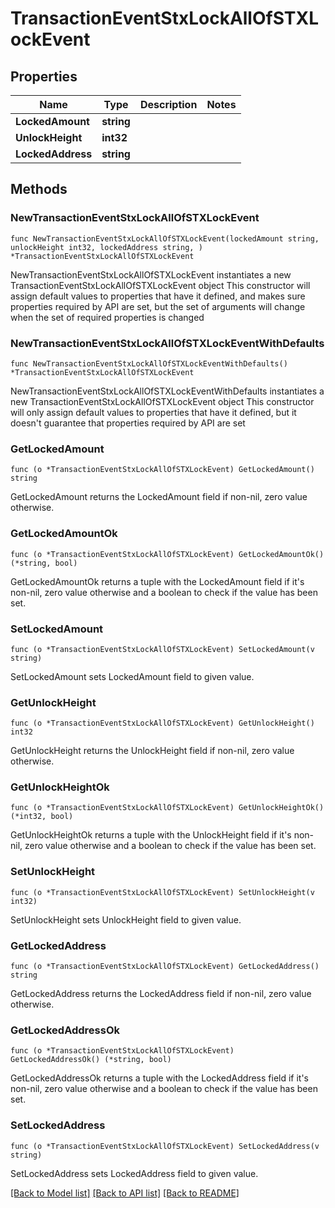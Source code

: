 # TransactionEventStxLockAllOfSTXLockEvent

## Properties

Name | Type | Description | Notes
------------ | ------------- | ------------- | -------------
**LockedAmount** | **string** |  | 
**UnlockHeight** | **int32** |  | 
**LockedAddress** | **string** |  | 

## Methods

### NewTransactionEventStxLockAllOfSTXLockEvent

`func NewTransactionEventStxLockAllOfSTXLockEvent(lockedAmount string, unlockHeight int32, lockedAddress string, ) *TransactionEventStxLockAllOfSTXLockEvent`

NewTransactionEventStxLockAllOfSTXLockEvent instantiates a new TransactionEventStxLockAllOfSTXLockEvent object
This constructor will assign default values to properties that have it defined,
and makes sure properties required by API are set, but the set of arguments
will change when the set of required properties is changed

### NewTransactionEventStxLockAllOfSTXLockEventWithDefaults

`func NewTransactionEventStxLockAllOfSTXLockEventWithDefaults() *TransactionEventStxLockAllOfSTXLockEvent`

NewTransactionEventStxLockAllOfSTXLockEventWithDefaults instantiates a new TransactionEventStxLockAllOfSTXLockEvent object
This constructor will only assign default values to properties that have it defined,
but it doesn't guarantee that properties required by API are set

### GetLockedAmount

`func (o *TransactionEventStxLockAllOfSTXLockEvent) GetLockedAmount() string`

GetLockedAmount returns the LockedAmount field if non-nil, zero value otherwise.

### GetLockedAmountOk

`func (o *TransactionEventStxLockAllOfSTXLockEvent) GetLockedAmountOk() (*string, bool)`

GetLockedAmountOk returns a tuple with the LockedAmount field if it's non-nil, zero value otherwise
and a boolean to check if the value has been set.

### SetLockedAmount

`func (o *TransactionEventStxLockAllOfSTXLockEvent) SetLockedAmount(v string)`

SetLockedAmount sets LockedAmount field to given value.


### GetUnlockHeight

`func (o *TransactionEventStxLockAllOfSTXLockEvent) GetUnlockHeight() int32`

GetUnlockHeight returns the UnlockHeight field if non-nil, zero value otherwise.

### GetUnlockHeightOk

`func (o *TransactionEventStxLockAllOfSTXLockEvent) GetUnlockHeightOk() (*int32, bool)`

GetUnlockHeightOk returns a tuple with the UnlockHeight field if it's non-nil, zero value otherwise
and a boolean to check if the value has been set.

### SetUnlockHeight

`func (o *TransactionEventStxLockAllOfSTXLockEvent) SetUnlockHeight(v int32)`

SetUnlockHeight sets UnlockHeight field to given value.


### GetLockedAddress

`func (o *TransactionEventStxLockAllOfSTXLockEvent) GetLockedAddress() string`

GetLockedAddress returns the LockedAddress field if non-nil, zero value otherwise.

### GetLockedAddressOk

`func (o *TransactionEventStxLockAllOfSTXLockEvent) GetLockedAddressOk() (*string, bool)`

GetLockedAddressOk returns a tuple with the LockedAddress field if it's non-nil, zero value otherwise
and a boolean to check if the value has been set.

### SetLockedAddress

`func (o *TransactionEventStxLockAllOfSTXLockEvent) SetLockedAddress(v string)`

SetLockedAddress sets LockedAddress field to given value.



[[Back to Model list]](../README.md#documentation-for-models) [[Back to API list]](../README.md#documentation-for-api-endpoints) [[Back to README]](../README.md)


